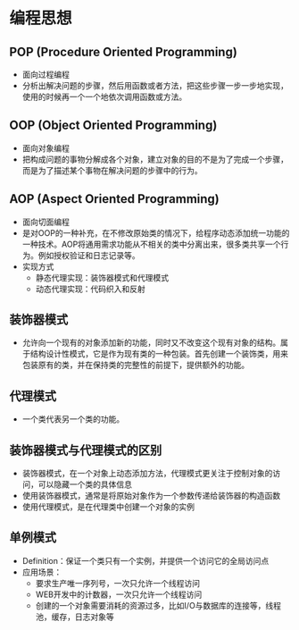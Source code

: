 # 编程思想

## POP (Procedure Oriented Programming)
- 面向过程编程
- 分析出解决问题的步骤，然后用函数或者方法，把这些步骤一步一步地实现，使用的时候再一个一个地依次调用函数或方法。

## OOP (Object Oriented Programming)
- 面向对象编程
- 把构成问题的事物分解成各个对象，建立对象的目的不是为了完成一个步骤，而是为了描述某个事物在解决问题的步骤中的行为。

## AOP (Aspect Oriented Programming)
- 面向切面编程
- 是对OOP的一种补充，在不修改原始类的情况下，给程序动态添加统一功能的一种技术。AOP将通用需求功能从不相关的类中分离出来，很多类共享一个行为。例如授权验证和日志记录等。
- 实现方式
  - 静态代理实现：装饰器模式和代理模式
  - 动态代理实现：代码织入和反射
  
 ## 装饰器模式
- 允许向一个现有的对象添加新的功能，同时又不改变这个现有对象的结构。属于结构设计性模式，它是作为现有类的一种包装。首先创建一个装饰类，用来包装原有的类，并在保持类的完整性的前提下，提供额外的功能。

## 代理模式
- 一个类代表另一个类的功能。

## 装饰器模式与代理模式的区别
- 装饰器模式，在一个对象上动态添加方法，代理模式更关注于控制对象的访问，可以隐藏一个类的具体信息
- 使用装饰器模式，通常是将原始对象作为一个参数传递给装饰器的构造函数
- 使用代理模式，是在代理类中创建一个对象的实例


## 单例模式
- Definition：保证一个类只有一个实例，并提供一个访问它的全局访问点
- 应用场景：
  - 要求生产唯一序列号，一次只允许一个线程访问
  - WEB开发中的计数器，一次只允许一个线程访问
  - 创建的一个对象需要消耗的资源过多，比如I/O与数据库的连接等，线程池，缓存，日志对象等
